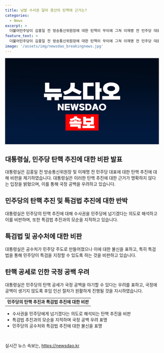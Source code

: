 ```yaml
---
title: 남발 수사권 달라 용산의 탄핵에 근거는?
categories:
  - News
excerpt: >
  더불어민주당이 김홍일 전 방송통신위원장에 대한 탄핵이 무이에 그쳐 이재명 전 민주당 대표 수사 검사 탄핵 추진에 대해 대통령실은 근거 없다고 일축했다. 또한, 민주당이 당 대표 지키기용 수사로 무마시키기 위해 검사 탄핵을 통해 검찰을 압박하고 있다는 것으로, 대통령실은 민주당의 이러한 탄핵 공세가 결국 국정 공백을 야기하는 요소가 되고 있음을 지적했다.
feature_text: >
  더불어민주당이 김홍일 전 방송통신위원장에 대한 탄핵이 무이에 그쳐 이재명 전 민주당 대표 수사 검사 탄핵 추진에 대해 대통령실은 근거 없다고 일축했다. 또한, 민주당이 당 대표 지키기용 수사로 무마시키기 위해 검사 탄핵을 통해 검찰을 압박하고 있다는 것으로, 대통령실은 민주당의 이러한 탄핵 공세가 결국 국정 공백을 야기하는 요소가 되고 있음을 지적했다.
image: '/assets/img/newsdao_breakingnews.jpg'
---
```


<p><img src="/assets/img/newsdao_breakingnews.jpg" alt="firstkoreanews 속보" /></p>

<h2 data-ke-size="size26">대통령실, 민주당 탄핵 추진에 대한 비판 발표</h2>

<p data-ke-size="size16">대통령실은 김홍일 전 방송통신위원장 및 이재명 전 민주당 대표에 대한 탄핵 추진에 대해 비판을 제기하였습니다. 대통령실은 이러한 탄핵 추진에 대한 근거가 명확하지 않다는 입장을 밝혔으며, 이를 통해 국정 공백을 우려하고 있습니다.</p>

<h2 data-ke-size="size26">민주당의 탄핵 추진 및 특검법 추진에 대한 반박</h2>

<p data-ke-size="size16">대통령실은 민주당의 탄핵 추진에 대해 수사권을 민주당에 넘기겠다는 의도로 해석하고 이를 비판하며, 또한 특검법 추진과의 모순을 지적하고 있습니다.</p>

<h2 data-ke-size="size26">특검법 및 공수처에 대한 비판</h2>

<p data-ke-size="size16">대통령실은 공수처가 민주당 주도로 만들어졌으나 이에 대한 불신을 표하고, 특히 특검법을 통해 민주당이 특검을 지정할 수 있도록 하는 것을 비판하고 있습니다.</p>

<h2 data-ke-size="size26">탄핵 공세로 인한 국정 공백 우려</h2>

<p data-ke-size="size16">대통령실은 민주당의 탄핵 공세가 국정 공백을 야기할 수 있다는 우려를 표하고, 국정에 공백이 생기지 않도록 후임 인선 절차가 원활하게 진행될 것을 지시하였습니다.</p>

<table>
    <tr>
        <td style="text-align: center; height: 17px;"><b>민주당의 탄핵 추진과 특검법 추진에 대한 비판</b></td>
    </tr>
</table>

<ul>
    <li>수사권을 민주당에게 넘기겠다는 의도로 해석되는 탄핵 추진을 비판</li>
    <li>특검법 추진과의 모순을 지적하며 국정 공백 우려 표명</li>
    <li>민주당의 공수처와 특검법 추진에 대한 불신을 표명</li>
</ul>

<p data-ke-size="size16">&nbsp;</p>
실시간 뉴스 속보는, <a href="https://newsdao.kr" rel="dofollow">https://newsdao.kr</a>


